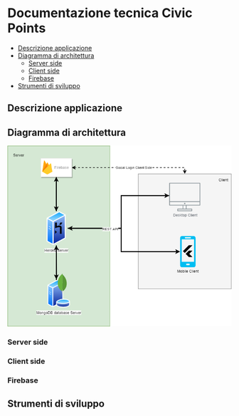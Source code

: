 # Documentazione tecnica Civic Points

<!-- @import "[TOC]" {cmd="toc" depthFrom=2 depthTo=6 orderedList=false} -->

<!-- code_chunk_output -->

- [Descrizione applicazione](#descrizione-applicazione)
- [Diagramma di architettura](#diagramma-di-architettura)
  - [Server side](#server-side)
  - [Client side](#client-side)
  - [Firebase](#firebase)
- [Strumenti di sviluppo](#strumenti-di-sviluppo)

<!-- /code_chunk_output -->

## Descrizione applicazione

## Diagramma di architettura

![Diagramma Architettura](/images/ClientServer.png)

### Server side

### Client side

### Firebase

## Strumenti di sviluppo
